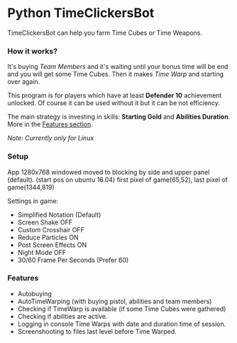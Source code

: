 # Python TimeClickersBot
TimeClickersBot can help you farm Time Cubes or Time Weapons.

### How it works?
It's buying *Team Members* and it's waiting until your bonus time will be end and you will get some Time Cubes. Then it makes *Time Warp* and starting over again.

This program is for players which have at least **Defender 10**  achievement unlocked. Of course it can be used without it but it can be not efficiency.

The main strategy is investing in skills: **Starting Gold** and **Abilities Duration**.
More in the [Features section](#features).

*Note: Currently only for Linux*

### Setup
App 1280x768 windowed moved to blocking by side and upper panel (default).
(start pos on ubuntu 16.04)
first pixel of game(65,52), last pixel of game(1344,819)

Settings in game:
- Simplified Notation (Default)
- Screen Shake OFF
- Custom Crosshair OFF
- Reduce Particles ON
- Post Screen Effects ON
- Night Mode OFF
- 30/60 Frame Per Seconds (Prefer 60)

### Features
- Autobuying
- AutoTimeWarping (with buying pistol, abilities and team members)
- Checking if TimeWarp is available (if some Time Cubes were gathered)
- Checking if abilities are active.
- Logging in console Time Warps with date and duration time of session.
- Screenshooting to files last level before Time Warped.
